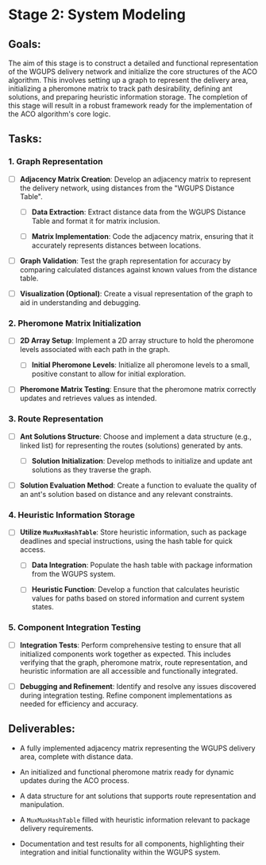 # Stage 2: System Modeling

## Goals:
The aim of this stage is to construct a detailed and functional representation of the WGUPS delivery network and initialize the core structures of the ACO algorithm. This involves setting up a graph to represent the delivery area, initializing a pheromone matrix to track path desirability, defining ant solutions, and preparing heuristic information storage. The completion of this stage will result in a robust framework ready for the implementation of the ACO algorithm's core logic.

## Tasks:

### 1. Graph Representation

- [ ] **Adjacency Matrix Creation**: Develop an adjacency matrix to represent the delivery network, using distances from the "WGUPS Distance Table".

    - [ ] **Data Extraction**: Extract distance data from the WGUPS Distance Table and format it for matrix inclusion.

    - [ ] **Matrix Implementation**: Code the adjacency matrix, ensuring that it accurately represents distances between locations.

- [ ] **Graph Validation**: Test the graph representation for accuracy by comparing calculated distances against known values from the distance table.

- [ ] **Visualization (Optional)**: Create a visual representation of the graph to aid in understanding and debugging.

### 2. Pheromone Matrix Initialization

- [ ] **2D Array Setup**: Implement a 2D array structure to hold the pheromone levels associated with each path in the graph.

    - [ ] **Initial Pheromone Levels**: Initialize all pheromone levels to a small, positive constant to allow for initial exploration.

- [ ] **Pheromone Matrix Testing**: Ensure that the pheromone matrix correctly updates and retrieves values as intended.

### 3. Route Representation

- [ ] **Ant Solutions Structure**: Choose and implement a data structure (e.g., linked list) for representing the routes (solutions) generated by ants.

    - [ ] **Solution Initialization**: Develop methods to initialize and update ant solutions as they traverse the graph.

- [ ] **Solution Evaluation Method**: Create a function to evaluate the quality of an ant's solution based on distance and any relevant constraints.

### 4. Heuristic Information Storage

- [ ] **Utilize `MuxMuxHashTable`**: Store heuristic information, such as package deadlines and special instructions, using the hash table for quick access.

    - [ ] **Data Integration**: Populate the hash table with package information from the WGUPS system.

    - [ ] **Heuristic Function**: Develop a function that calculates heuristic values for paths based on stored information and current system states.

### 5. Component Integration Testing

- [ ] **Integration Tests**: Perform comprehensive testing to ensure that all initialized components work together as expected. This includes verifying that the graph, pheromone matrix, route representation, and heuristic information are all accessible and functionally integrated.

- [ ] **Debugging and Refinement**: Identify and resolve any issues discovered during integration testing. Refine component implementations as needed for efficiency and accuracy.

## Deliverables:

- A fully implemented adjacency matrix representing the WGUPS delivery area, complete with distance data.

- An initialized and functional pheromone matrix ready for dynamic updates during the ACO process.

- A data structure for ant solutions that supports route representation and manipulation.

- A `MuxMuxHashTable` filled with heuristic information relevant to package delivery requirements.

- Documentation and test results for all components, highlighting their integration and initial functionality within the WGUPS system.
